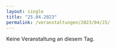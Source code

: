 ```yaml
---
layout: single
title: "25.04.2023"
permalink: /veranstaltungen/2023/04/25/
---
```


Keine Veranstaltung an diesem Tag.
